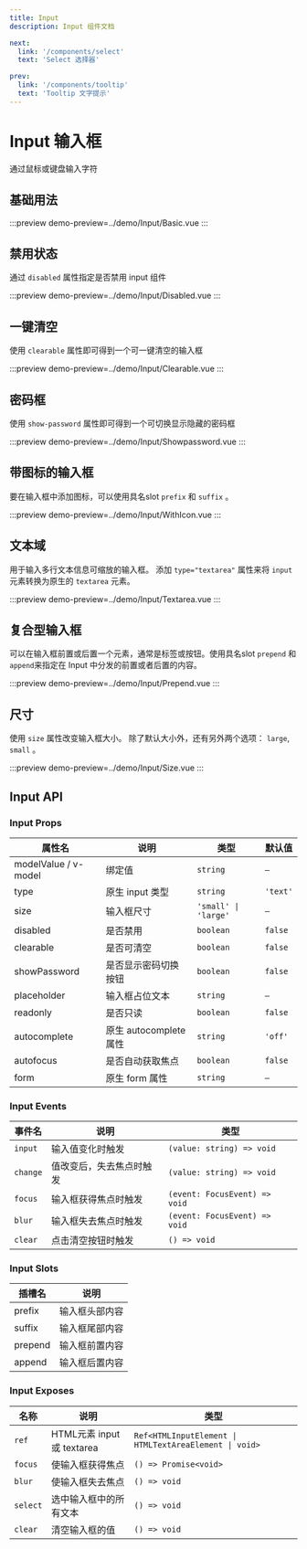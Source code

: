 ```yaml
---
title: Input
description: Input 组件文档

next:
  link: '/components/select'
  text: 'Select 选择器'

prev:
  link: '/components/tooltip'
  text: 'Tooltip 文字提示'
---
```


# Input 输入框

通过鼠标或键盘输入字符

## 基础用法

:::preview
demo-preview=../demo/Input/Basic.vue
:::

## 禁用状态

通过 `disabled` 属性指定是否禁用 input 组件

:::preview
demo-preview=../demo/Input/Disabled.vue
:::

## 一键清空

使用 `clearable` 属性即可得到一个可一键清空的输入框

:::preview
demo-preview=../demo/Input/Clearable.vue
:::

## 密码框

使用 `show-password` 属性即可得到一个可切换显示隐藏的密码框

:::preview
demo-preview=../demo/Input/Showpassword.vue
:::

## 带图标的输入框

要在输入框中添加图标，可以使用具名slot `prefix` 和 `suffix` 。

:::preview
demo-preview=../demo/Input/WithIcon.vue
:::

## 文本域

用于输入多行文本信息可缩放的输入框。 添加 `type="textarea"` 属性来将 `input` 元素转换为原生的 `textarea` 元素。

:::preview
demo-preview=../demo/Input/Textarea.vue
:::

## 复合型输入框

可以在输入框前置或后置一个元素，通常是标签或按钮。使用具名slot `prepend` 和 `append`来指定在 Input 中分发的前置或者后置的内容。

:::preview
demo-preview=../demo/Input/Prepend.vue
:::

## 尺寸

使用 `size` 属性改变输入框大小。 除了默认大小外，还有另外两个选项： `large`, `small` 。

:::preview
demo-preview=../demo/Input/Size.vue
:::

## Input API

### Input Props

| 属性名               | 说明                   | 类型                 | 默认值   |
| -------------------- | ---------------------- | -------------------- | -------- |
| modelValue / v-model | 绑定值                 | `string`             | `—`      |
| type                 | 原生 input 类型        | `string`             | `'text'` |
| size                 | 输入框尺寸             | `'small' \| 'large'` | `—`      |
| disabled             | 是否禁用               | `boolean`            | `false`  |
| clearable            | 是否可清空             | `boolean`            | `false`  |
| showPassword         | 是否显示密码切换按钮   | `boolean`            | `false`  |
| placeholder          | 输入框占位文本         | `string`             | `—`      |
| readonly             | 是否只读               | `boolean`            | `false`  |
| autocomplete         | 原生 autocomplete 属性 | `string`             | `'off'`  |
| autofocus            | 是否自动获取焦点       | `boolean`            | `false`  |
| form                 | 原生 form 属性         | `string`             | `—`      |

### Input Events

| 事件名   | 说明                     | 类型                          |
| -------- | ------------------------ | ----------------------------- |
| `input`  | 输入值变化时触发         | `(value: string) => void`     |
| `change` | 值改变后，失去焦点时触发 | `(value: string) => void`     |
| `focus`  | 输入框获得焦点时触发     | `(event: FocusEvent) => void` |
| `blur`   | 输入框失去焦点时触发     | `(event: FocusEvent) => void` |
| `clear`  | 点击清空按钮时触发       | `() => void`                  |

### Input Slots

| 插槽名  | 说明           |
| ------- | -------------- |
| prefix  | 输入框头部内容 |
| suffix  | 输入框尾部内容 |
| prepend | 输入框前置内容 |
| append  | 输入框后置内容 |

### Input Exposes

| 名称     | 说明                       | 类型                                                   |
| -------- | -------------------------- | ------------------------------------------------------ |
| `ref`    | HTML元素 input 或 textarea | `Ref<HTMLInputElement \| HTMLTextAreaElement \| void>` |
| `focus`  | 使输入框获得焦点           | `() => Promise<void>`                                  |
| `blur`   | 使输入框失去焦点           | `() => void`                                           |
| `select` | 选中输入框中的所有文本     | `() => void`                                           |
| `clear`  | 清空输入框的值             | `() => void`                                           |
